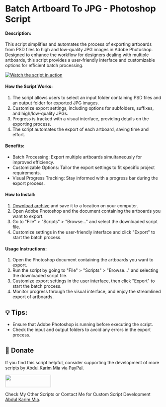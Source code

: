 # Batch Artboard To JPG - Photoshop Script

#### Description:
This script simplifies and automates the process of exporting artboards from PSD files to high and low-quality JPG images in Adobe Photoshop. Designed to enhance the workflow for designers dealing with multiple artboards, this script provides a user-friendly interface and customizable options for efficient batch processing.

[![Watch the script in action](https://img.youtube.com/vi/your-youtube-video-id/mqdefault.jpg)](https://youtu.be/your-youtube-video-id "Batch Artboard To JPG - Photoshop Script")

#### How the Script Works:

1. The script allows users to select an input folder containing PSD files and an output folder for exported JPG images.
2. Customize export settings, including options for subfolders, suffixes, and high/low-quality JPGs.
3. Progress is tracked with a visual interface, providing details on the exporting process.
4. The script automates the export of each artboard, saving time and effort.

#### Benefits:
- Batch Processing: Export multiple artboards simultaneously for improved efficiency.
- Customizable Options: Tailor the export settings to fit specific project requirements.
- Visual Progress Tracking: Stay informed with a progress bar during the export process.

#### How to Install:

1. [Download archive] and save it to a location on your computer.
2. Open Adobe Photoshop and the document containing the artboards you want to export.
3. Go to "File" > "Scripts" > "Browse..." and select the downloaded script file.
4. Customize settings in the user-friendly interface and click "Export" to start the batch process.

[Download archive]: https://github.com/your-github-username/Batch-Artboard-To-JPG-Script/archive/refs/heads/main.zip

#### Usage Instructions:

1. Open the Photoshop document containing the artboards you want to export.
2. Run the script by going to "File" > "Scripts" > "Browse..." and selecting the downloaded script file.
3. Customize export settings in the user interface, then click "Export" to start the batch process.
4. Monitor progress through the visual interface, and enjoy the streamlined export of artboards.

## 💡 Tips:
- Ensure that Adobe Photoshop is running before executing the script.
- Check the input and output folders to avoid any errors in the export process.

## 💸 Donate
If you find this script helpful, consider supporting the development of more scripts by [Abdul Karim Mia] via [PayPal].

[PayPal]: https://paypal.me/akmia51
[Abdul Karim Mia]: https://www.abdulkarimmia.com

<a href="https://paypal.me/akmia51">
  <img width="147" height="40" src="https://i.ibb.co/Z8Wd8Sn/paypal-badge.png" >
</a>

Check My Other Scripts or Contact Me for Custom Script Development [Abdul Karim Mia].
